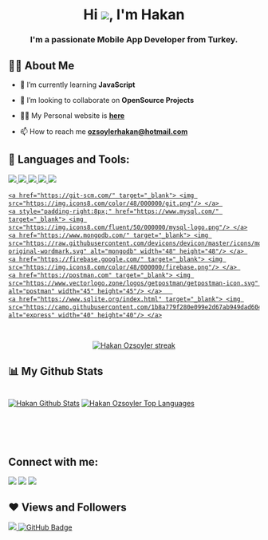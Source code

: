 
<h1 align="center">Hi <img src="https://raw.githubusercontent.com/MartinHeinz/MartinHeinz/master/wave.gif" width="30px">, I'm Hakan</h1>
<h3 align="center">I'm a passionate Mobile App Developer from Turkey.</h3>


## 🙋‍♂️ About Me

<!-- - 🔭 I’m currently working on **[Covid-19 Tracker](https://covid-19-tracker-e4bda.web.app/)** -->

- 🌱 I’m currently learning **JavaScript**

- 👯 I’m looking to collaborate on **OpenSource Projects**

- 👨‍💻 My Personal website is  **[here](http://hakanozsoyler.gq)**

- 📫 How to reach me **ozsoylerhakan@hotmail.com**



## 🚀 Languages and Tools:

<p align="left"> 
    <a href="https://flutter.dev/" target="_blank"> <img src="https://img.icons8.com/color/48/000000/flutter.png"/> </a>
    <a href="https://dart.dev/" target="_blank"> <img src="https://img.icons8.com/color/48/000000/dart.png"/> </a>
    <a href="https://developer.mozilla.org/en-US/docs/Web/JavaScript" target="_blank"> <img src="https://img.icons8.com/color/48/000000/javascript.png"/> </a>
    <a href="https://www.w3.org/html/" target="_blank"> <img src="https://img.icons8.com/color/48/000000/html-5.png"/>
    <a href="https://www.w3.org/html/" target="_blank"> <img src="https://img.icons8.com/color/48/000000/html-5--v2.png"/>
   
<!--     <a href="https://www.w3.org/html/" target="_blank"> <img src="https://img.icons8.com/color/48/000000/html-5.png"/> </a> 
    <a href="https://www.w3schools.com/css/" target="_blank"> <img src="https://img.icons8.com/color/48/000000/css3.png"/> </a> 
    <a href="https://getbootstrap.com" target="_blank"> <img src="https://img.icons8.com/color/48/000000/bootstrap.png"/> </a> 
    <a style="padding-right:8px;" href="https://nodejs.org" target="_blank"> <img src="https://img.icons8.com/color/48/000000/nodejs.png"/> </a>  -->
    <a href="https://git-scm.com/" target="_blank"> <img src="https://img.icons8.com/color/48/000000/git.png"/> </a> 
    <a style="padding-right:8px;" href="https://www.mysql.com/" target="_blank"> <img src="https://img.icons8.com/fluent/50/000000/mysql-logo.png"/> </a>
    <a href="https://www.mongodb.com/" target="_blank"> <img src="https://raw.githubusercontent.com/devicons/devicon/master/icons/mongodb/mongodb-original-wordmark.svg" alt="mongodb" width="48" height="48"/> </a> 
    <a href="https://firebase.google.com/" target="_blank"> <img src="https://img.icons8.com/color/48/000000/firebase.png"/> </a> 
    <a href="https://postman.com" target="_blank"> <img src="https://www.vectorlogo.zone/logos/getpostman/getpostman-icon.svg" alt="postman" width="45" height="45"/> </a>   
    <a href="https://www.sqlite.org/index.html" target="_blank"> <img src="https://camo.githubusercontent.com/1b8a779f280e099e2d67ab949dad604e25ce0d321e66474c04430201790b3874/68747470733a2f2f7777772e766563746f726c6f676f2e7a6f6e652f6c6f676f732f73716c6974652f73716c6974652d69636f6e2e737667" alt="express" width="40" height="40"/> </a>
</p>


<br/>

<p align="center">
    <a href="https://github.com/hakanozsoyler/github-readme-streak-stats">
        <img title="🔥 Get streak stats for your profile at git.io/streak-stats" alt="Hakan Ozsoyler streak" src="https://github-readme-streak-stats.herokuapp.com/?user=hakanozsoyler&theme=black-ice&hide_border=true&stroke=0000&background=060A0CD0"/>
    </a>
</p>

## 📊 My Github Stats

  <br/>
    <a href="https://github.com/hakanozsoyler/github-readme-stats"><img alt="Hakan Github Stats" src="https://github-readme-stats.vercel.app/api?username=hakanozsoyler&show_icons=true&count_private=true&theme=react&hide_border=true&bg_color=0D1117" /></a>
  <a href="https://github.com/hakanozsoyler/github-readme-stats"><img alt="Hakan Ozsoyler Top Languages" src="https://github-readme-stats.vercel.app/api/top-langs/?username=hakanozsoyler&langs_count=8&count_private=true&layout=compact&theme=react&hide_border=true&bg_color=0D1117" /></a>
  <br/>
 <!--  <b>Note:</b> Top languages is only a metric of the languages my public code consists of and doesn't reflect experience or skill level.
 -->

<br/>
<br/>

<br/>
<br/>

## Connect with me:
<p align="left">

<a href = "https://www.linkedin.com/in/hakan-özsöyler-330b86229/"><img src="https://img.icons8.com/fluent/48/000000/linkedin.png"/></a>
<a href = "http://hakanozsoyler.gq/"><img src="https://img.icons8.com/fluent/48/000000/web"/></a>
<a href = "mailto:ozsoylerhakan@hotmail.com"><img src="https://img.icons8.com/fluent/48/000000/mail"/></a>

<!-- http://hakanozsoyler.gq/ -->
<!-- ozsoylerhakan@hotmail.com -->


</p>

## ❤ Views and Followers
<a href="https://github.com/Meghna-DAS/github-profile-views-counter">
    <img src="https://komarev.com/ghpvc/?username=hakanozsoyler">
</a>
<a href="https://github.com/HakanOzsoyler?tab=followers"><img src="https://img.shields.io/github/followers/hakanozsoyler?label=Followers&style=social" alt="GitHub Badge"></a>
